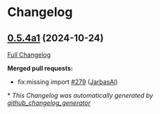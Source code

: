 # Changelog

## [0.5.4a1](https://github.com/OpenVoiceOS/ovos-plugin-manager/tree/0.5.4a1) (2024-10-24)

[Full Changelog](https://github.com/OpenVoiceOS/ovos-plugin-manager/compare/0.5.3...0.5.4a1)

**Merged pull requests:**

- fix:missing import [\#279](https://github.com/OpenVoiceOS/ovos-plugin-manager/pull/279) ([JarbasAl](https://github.com/JarbasAl))



\* *This Changelog was automatically generated by [github_changelog_generator](https://github.com/github-changelog-generator/github-changelog-generator)*
